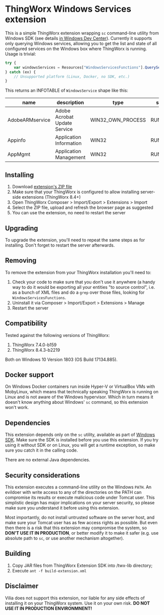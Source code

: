# ThingWorx Windows Services extension

This is a simple ThingWorx extension wrapping `sc` command-line utility from Windows SDK (see details 
[in Windows Dev Center](https://docs.microsoft.com/en-us/windows/win32/services/controlling-a-service-using-sc)). 
Currently it supports only querying Windows services, allowing you to 
get the list and state of all configured services on the Windows box where ThingWorx is running. Usage is trivial:

```javascript
try {
    var windowsServices = Resources["WindowsServicesFunctions"].QueryServices();
} catch (ex) {
    // Unsupported platform (Linux, Docker, no SDK, etc.)
}
```

This returns an INFOTABLE of `WindowsService` shape like this:

| name            | description                  | type              | state   |
| --------------- | ---------------------------- | ----------------- | ------- |
| AdobeARMservice | Adobe Acrobat Update Service | WIN32_OWN_PROCESS | RUNNING |
| Appinfo         | Application Information      | WIN32             | RUNNING |
| AppMgmt         | Application Management       | WIN32             | RUNNING |


## Installing

1. Download [extension's ZIP file](https://raw.githubusercontent.com/vilia-fr/twxscext/master/build/distributions/windows-services-ext.zip)
2. Make sure that your ThingWorx is configured to allow installing server-side extensions (ThingWorx 8.4+)
3. Open ThingWorx Composer > Import/Export > Extensions > Import
4. Select the ZIP file, upload and refresh the browser page as suggested
5. You can use the extension, no need to restart the server

## Upgrading

To upgrade the extension, you'll need to repeat the same steps as for installing. Don't forget to restart the server afterwards.

## Removing

To remove the extension from your ThingWorx installation you'll need to:

1. Check your code to make sure that you don't use it anywhere (a handy way to do it would be exporting all your entities "to source control",
i.e. as a bunch of XML files and do a `grep` over those files, looking for `WindowsServicesFunctions`.
2. Uninstall it via Composer > Import/Export > Extensions > Manage
3. Restart the server

## Compatibility

Tested against the following versions of ThingWorx:

1. ThingWorx 7.4.0-b159
2. ThingWorx 8.4.3-b2219

Both on Windows 10 Version 1803 (OS Build 17134.885).

## Docker support

On Windows Docker containers run inside Hyper-V or VirtualBox VMs with MobyLinux, which means that technically speaking ThingWorx is running on Linux and
is not aware of the Windows hypervisor. Which in turn means it doesn't know anything about Windows' `sc` command, so this extension won't work.

## Dependencies

This extension depends only on the `sc` utility, available as part of [Windows SDK](https://developer.microsoft.com/en-us/windows/downloads/windows-10-sdk).
Make sure the SDK is installed before you use this extension. If you try using it without SDK or on Linux, you will get a runtime exception, so make sure you
catch it in the calling code.

There are no external Java dependencies.

## Security considerations

This extension executes a command-line utility on the Windows `PATH`. An evildoer with write access to any of the directories on the PATH can compromise its 
results or execute malicious code under Tomcat user. This simplistic design has major implications on your server security, so please make sure you understand
it before using this extension. 

Most importantly, do not install untrusted software on the server host, and make sure your Tomcat user has as few access rights as possible. But even then
there is a risk that this extension may compromise the system, so **DON'T USE IT IN PRODUCTION**, or better modify it to make it safer (e.g. use absolute
path to `sc`, or use another mechanism altogether).

## Building

1. Copy JAR files from ThingWorx Extension SDK into /twx-lib directory;
2. Execute `ant -f build-extension.xml`

## Disclaimer

Vilia does not support this extension, nor liable for any side effects of installing it on your ThingWorx system. 
Use it on your own risk. **DO NOT USE IT IN PRODUCTION ENVIRONMNENT!**
